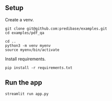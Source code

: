 ## Setup

Create a venv.

```
git clone git@github.com:predibase/examples.git
cd examples/pdf_qa

cd ..
python3 -m venv myenv
source myenv/bin/activate
```

Install requirements.

```
pip install -r requirements.txt
```

## Run the app

```
streamlit run app.py
```
